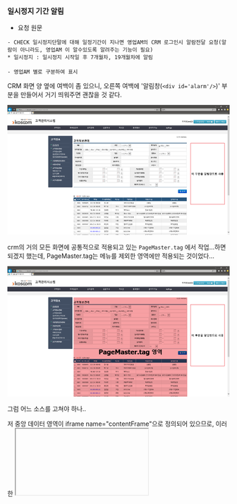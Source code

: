 ### 일시정지 기간 알림

- 요청 원문
```
- CHECK 일시정지단말에 대해 일정기간이 지나면 영업AM의 CRM 로그인시 알람전달 요청(알람이 아니라도, 영업AM 이 알수있도록 알려주는 기능이 필요)
* 일시정지 : 일시정지 시작일 후 7개월차, 19개월차에 알림

- 영업AM 별로 구분하여 표시
```


CRM 화면 양 옆에 여백이 좀 있으니, 오른쪽 여백에 '알림창(`<div id='alarm'/>`)' 부분을 만들어서 거기 띄워주면 괜찮을 것 같다.

![alarm_div](_img/alarm_div.png)


crm의 거의 모든 화면에 공통적으로 적용되고 있는 `PageMaster.tag` 에서 작업...하면 되겠지 했는데,
PageMaster.tag는 메뉴를 제외한 영역에만 적용되는 것이었다...

![page_master](_img/page_master.png)


그럼 어느 소스를 고쳐야 하나..

저 중앙 데이터 영역이 iframe name="contentFrame"으로 정의되어 있으므로, 이러한 <iframe> 태그를 가지고 있는 jsp를 찾으면 될 것 같다.

&rarr; WEB-INF/jsp/bos/main/bosMain.jsp 를 찾았다.

알림창과 여닫기 버튼을 아래와 같이 만들어 넣기 시작했다.
데이터를 채워넣는 것은 다음에...

```
<%-- 20190321 --%>
<div id="user_alarm" style="background-color:#1c1c1c;position:fixed;right:100px;/* font-family:Malgun gothic; */font-size:12px;color:white;padding:10px;border-radius:5px;">
	<div id="ua_menu" style="width:200px;height:20px;border-bottom:solid white 1px;">
<!-- 					<span class="ua_maximize" style="float:right;"><span class="glyphicon glyphicon-menu-down"></span></span> -->
<!-- 					<span style="float:right;">&nbsp;&nbsp;</span> -->
		<span class="ua_minimize down" style="float:right;cursor:pointer;"><span class="glyphicon glyphicon-menu-up"></span></span>
	</div>
	<div id="ua_title1" style="height:20px;border-bottom:solid white 1px;"><span style="font-size:13px;font-weight:bold;">일시정지 기간경과 단말</span></div>
	<div id="ua_summary1" style="height:20px;border-bottom:solid white 1px;">△6개월: 2건, △18개월: 2건</div>
	<div id="ua_cont1_paused" style="margin-top:4px;max-height:100px;overflow-x:auto;overflow-y:auto;letter-spacing:1px;overflow-y:auto;">
		<span class="ua_pid">KS-999-999-99</span> (<span class="ua_overdate 6m" style="font-size:13px;color:#facc2e;">6m 2d</span>)<br/>
		<span class="ua_pid">KS-999-999-99</span> (<span class="ua_overdate 6m" style="font-size:13px;color:#facc2e;">6m 2d</span>)<br/>
		<span class="ua_pid">SC-A12-001-04</span> (<span class="ua_overdate 6m" style="font-size:13px;color:#facc2e;">6m 5d</span>)<br/>
		<span class="ua_pid">SC-A12-001-04</span> (<span class="ua_overdate 6m" style="font-size:13px;color:#facc2e;">6m 5d</span>)<br/>
		<span class="ua_pid">SC-123-456-78</span> (<span class="ua_overdate 18m" style="font-size:13px;color:#fe2e2e;">19m 11d</span>)<br/>
		<span class="ua_pid">SC-123-456-78</span> (<span class="ua_overdate 18m" style="font-size:13px;color:#fe2e2e;">19m 11d</span>)<br/>
		<span class="ua_pid">BA-000-111-22</span> (<span class="ua_overdate 18m" style="font-size:13px;color:#fe2e2e;">20m 3d</span>)<br/>
		<span class="ua_pid">BA-000-111-22</span> (<span class="ua_overdate 18m" style="font-size:13px;color:#fe2e2e;">20m 3d</span>)<br/>
	</div>
	<script>
		$(".ua_minimize").click(function () {
			if($(this).hasClass("down")) {
				$("#ua_title1,#ua_cont1_paused,#ua_summary1").hide();
				$("#ua_menu").css("width","12px");
				$(this).removeClass("down").addClass("up");
				$(".glyphicon-menu-up").removeClass("glyphicon-menu-up").addClass("glyphicon-menu-down");
			} else if($(this).hasClass("up")) {
				$("#ua_title1,#ua_cont1_paused,#ua_summary1").show();
				$("#ua_menu").css("width","200px");
				$(this).removeClass("up").addClass("down");
				$(".glyphicon-menu-down").removeClass("glyphicon-menu-down").addClass("glyphicon-menu-up");
			}
		});
	</script>
</div>
```